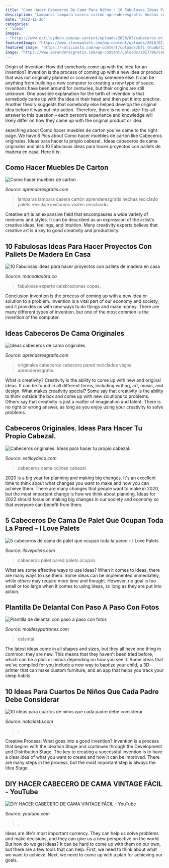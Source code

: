 ```yaml
---
title: "Como Hacer Cabeceros De Cama Para Niños : 10 Fabulosas Ideas Para Hacer Proyectos Con Pallets De Madera En Casa"
description: "Lamparas lampara casera cartón aprenderesgratis hechas reciclado palets reciclaje invitamos visites reciclando"
date: "2022-11-26"
categories:
- "ideas"
images:
- "https://www.estiloydeco.com/wp-content/uploads/2020/03/cabeceros-originales-14.jpg"
featuredImage: "https://www.ilovepalets.com/wp-content/uploads/2016/07/7-2.jpg"
featured_image: "https://noticiastu.com/wp-content/uploads/bfi_thumb/123-46-owg620ifwcgne176xzhz1w43en2a69nr689d5y9w9w.jpg"
image: "https://www.aprenderesgratis.com/wp-content/uploads/2017/06/cabecero-cama-casero-cds.jpg"
---
```



Origin of Invention: How did somebody come up with the idea for an invention?
Invention is the process of coming up with a new idea or product that was not originally planned or conceived by someone else. It can be anything from building a new computer to creating a new type of sauce. Inventions have been around for centuries, but their origins are still unknown. One possible explanation for the birth of invention is that somebody came up with the idea in their head and then put it into practice. Another theory suggests that somebody else helped develop the original idea before it was put into action. Therefore, there is no one-size-fits-all answer to this question – each person’s experience and knowledge will likely differ on how they came up with the original product or idea.

	

		
searching about Como hacer muebles de carton you've came to the right page. We have 8 Pics about Como hacer muebles de carton like Cabeceros originales. Ideas para hacer tu propio cabezal., Ideas cabeceros de cama originales and also 10 Fabulosas ideas para hacer proyectos con pallets de madera en casa. Here it is:
		
    
## Como Hacer Muebles De Carton

<img loading=lazy src="https://www.aprenderesgratis.com/wp-content/uploads/2013/02/lampara-carton.jpg" onerror="this.onerror=null;this.src='https://tse3.mm.bing.net/th?id=OIP.iAk6isb1MLkCkgHOB4EdKAHaKc&amp;pid=15.1';" alt="Como hacer muebles de carton">

_Source: aprenderesgratis.com_

>lamparas lampara casera cartón aprenderesgratis hechas reciclado palets reciclaje invitamos visites reciclando. 

	

Creative art is an expansive field that encompasses a wide variety of mediums and styles. It can be described as an expression of the artist's creative ideas, feelings, and intuition. Many creativity experts believe that creative art is a key to good creativity and productivity.

    
## 10 Fabulosas Ideas Para Hacer Proyectos Con Pallets De Madera En Casa

<img loading=lazy src="http://manoalaobra.co/wp-content/uploads/2017/06/B9-4-683x1024-683x1024.jpg" onerror="this.onerror=null;this.src='https://tse2.mm.bing.net/th?id=OIP.SMtGuEbuj_P_-6-g62ElPQHaLG&amp;pid=15.1';" alt="10 Fabulosas ideas para hacer proyectos con pallets de madera en casa">

_Source: manoalaobra.co_

>fabulosas experto celebraciones copas. 

	

Conclusion
Invention is the process of coming up with a new idea or solution to a problem. Invention is a vital part of our economy and society, and it provides us with new ways to do things and make money. There are many different types of invention, but one of the most common is the invention of the computer.

    
## Ideas Cabeceros De Cama Originales

<img loading=lazy src="https://www.aprenderesgratis.com/wp-content/uploads/2017/06/cabecero-cama-casero-cds.jpg" onerror="this.onerror=null;this.src='https://tse1.mm.bing.net/th?id=OIP.nyonxxNLKkDHHCHHlPiPuAHaLF&amp;pid=15.1';" alt="Ideas cabeceros de cama originales">

_Source: aprenderesgratis.com_

>originales cabeceros cabecero pared reciclados viejos aprenderesgratis. 

	

What is creativity?
Creativity is the ability to come up with new and original ideas. It can be found in all different forms, including writing, art, music, and design. What makes creativity special? Some say that creativity is the ability to think outside the box and come up with new solutions to problems. Others say that creativity is just a matter of imagination and talent. There is no right or wrong answer, as long as you enjoy using your creativity to solve problems.

    
## Cabeceros Originales. Ideas Para Hacer Tu Propio Cabezal.

<img loading=lazy src="https://www.estiloydeco.com/wp-content/uploads/2020/03/cabeceros-originales-14.jpg" onerror="this.onerror=null;this.src='https://tse4.mm.bing.net/th?id=OIP.oDJByGIznieC56gOKWeqZQHaLH&amp;pid=15.1';" alt="Cabeceros originales. Ideas para hacer tu propio cabezal.">

_Source: estiloydeco.com_

>cabeceros cama cojines cabezal. 

	

2020 is a big year for planning and making big changes. It's an excellent time to think about what changes you want to make and how you can achieve them.
There are many changes that people want to make in 2020, but the most important change is how we think about planning. Ideas for 2022 should focus on making big changes in our society and economy so that everyone can benefit from them.

    
## 5 Cabeceros De Cama De Palet Que Ocupan Toda La Pared – I Love Palets

<img loading=lazy src="https://www.ilovepalets.com/wp-content/uploads/2016/07/7-2.jpg" onerror="this.onerror=null;this.src='https://tse3.mm.bing.net/th?id=OIP.qvRessaXoWV3oV-KdQyv7gHaJ4&amp;pid=15.1';" alt="5 cabeceros de cama de palet que ocupan toda la pared – I Love Palets">

_Source: ilovepalets.com_

>cabeceros palet pared palets ocupan. 

	

What are some effective ways to use ideas?
When it comes to ideas, there are many ways to use them. Some ideas can be implemented immediately, while others may require more time and thought. However, no goal is too small or too large when it comes to using ideas, so long as they are put into action.

    
## Plantilla De Delantal Con Paso A Paso Con Fotos

<img loading=lazy src="https://moldesypatrones.com/wp-content/uploads/molde-delantal-2.jpg" onerror="this.onerror=null;this.src='https://tse3.mm.bing.net/th?id=OIP.GMLPVqGQcBfqtSva1FosJgAAAA&amp;pid=15.1';" alt="Plantilla de delantal con paso a paso con fotos">

_Source: moldesypatrones.com_

>delantal. 

	

The latest ideas come in all shapes and sizes, but they all have one thing in common: they are new. This means that they haven't been tried before, which can be a plus or minus depending on how you see it. Some ideas that we've compiled for you include a new way to baptize your child, a 3D printer that can make custom furniture, and an app that helps you track your sleep habits.

    
## 10 Ideas Para Cuartos De Niños Que Cada Padre Debe Considerar

<img loading=lazy src="https://noticiastu.com/wp-content/uploads/bfi_thumb/123-46-owg620ifwcgne176xzhz1w43en2a69nr689d5y9w9w.jpg" onerror="this.onerror=null;this.src='https://tse4.mm.bing.net/th?id=OIP.iPtt3xiNvlFwlIxiq2LhtgHaEe&amp;pid=15.1';" alt="10 ideas para cuartos de niños que cada padre debe considerar">

_Source: noticiastu.com_

>. 

	

Creative Process: What goes into a good invention?
Invention is a process that begins with the Ideation Stage and continues through the Development and Distribution Stage. The key to creating a successful invention is to have a clear idea of what you want to create and how it can be improved. There are many steps in the process, but the most important step is always the Idea Stage.

    
## DIY HACER CABECERO DE CAMA VINTAGE FÁCIL - YouTube

<img loading=lazy src="https://i.ytimg.com/vi/wEBJ7Hknlf8/maxresdefault.jpg" onerror="this.onerror=null;this.src='https://tse4.mm.bing.net/th?id=OIP.M-1VV4HWvEtKrwkgzFqtzwHaEK&amp;pid=15.1';" alt="DIY HACER CABECERO DE CAMA VINTAGE FÁCIL - YouTube">

_Source: youtube.com_

>. 

	

Ideas are life's most important currency. They can help us solve problems and make decisions, and they can give us a new perspective on the world. But how do we get ideas? It can be hard to come up with them on our own, but there are a few tools that can help. First, we need to think about what we want to achieve. Next, we need to come up with a plan for achieving our goals.


